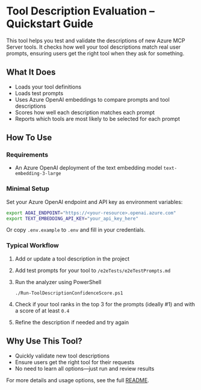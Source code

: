 # Tool Description Evaluation – Quickstart Guide

This tool helps you test and validate the descriptions of new Azure MCP Server tools. It checks how well your tool descriptions match real user prompts, ensuring users get the right tool when they ask for something.

## What It Does

- Loads your tool definitions
- Loads test prompts
- Uses Azure OpenAI embeddings to compare prompts and tool descriptions
- Scores how well each description matches each prompt
- Reports which tools are most likely to be selected for each prompt

## How To Use

### Requirements

- An Azure OpenAI deployment of the text embedding model `text-embedding-3-large`

### Minimal Setup

Set your Azure OpenAI endpoint and API key as environment variables:

```bash
export AOAI_ENDPOINT="https://<your-resource>.openai.azure.com"
export TEXT_EMBEDDING_API_KEY="your_api_key_here"
```

Or copy `.env.example` to `.env` and fill in your credentials.

### Typical Workflow

1. Add or update a tool description in the project
2. Add test prompts for your tool to `/e2eTests/e2eTestPrompts.md`
3. Run the analyzer using PowerShell

    ```pwsh
    ./Run-ToolDescriptionConfidenceScore.ps1
    ```

5. Check if your tool ranks in the top 3 for the prompts (ideally #1) and with a score of at least `0.4`
6. Refine the description if needed and try again

## Why Use This Tool?

- Quickly validate new tool descriptions
- Ensure users get the right tool for their requests
- No need to learn all options—just run and review results

For more details and usage options, see the full [README](eng/tools/ToolDescriptionConfidenceScore/README.md).
